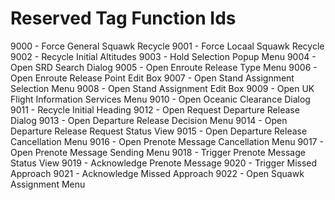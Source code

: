 # Reserved Tag Function Ids

9000 - Force General Squawk Recycle
9001 - Force Locaal Squawk Recycle
9002 - Recycle Initial Altitudes
9003 - Hold Selection Popup Menu
9004 - Open SRD Search Dialog
9005 - Open Enroute Release Type Menu
9006 - Open Enroute Release Point Edit Box
9007 - Open Stand Assignment Selection Menu
9008 - Open Stand Assignment Edit Box
9009 - Open UK Flight Information Services Menu
9010 - Open Oceanic Clearance Dialog
9011 - Recycle Initial Heading
9012 - Open Request Departure Release Dialog
9013 - Open Departure Release Decision Menu
9014 - Open Departure Release Request Status View
9015 - Open Departure Release Cancellation Menu
9016 - Open Prenote Message Cancellation Menu
9017 - Open Prenote Message Sending Menu
9018 - Trigger Prenote Message Status View
9019 - Acknowledge Prenote Message
9020 - Trigger Missed Approach
9021 - Acknowledge Missed Approach
9022 - Open Squawk Assignment Menu

